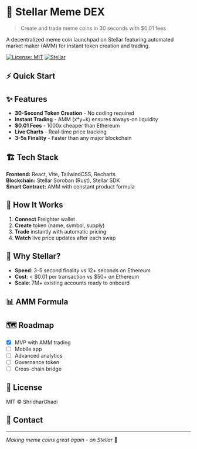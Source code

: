 # 🚀 Stellar Meme DEX

> Create and trade meme coins in 30 seconds with $0.01 fees

A decentralized meme coin launchpad on Stellar featuring automated market maker (AMM) for instant token creation and trading.

[![License: MIT](https://img.shields.io/badge/License-MIT-blue.svg)](https://opensource.org/licenses/MIT)
[![Stellar](https://img.shields.io/badge/Stellar-Soroban-purple.svg)](https://stellar.org)

## ⚡ Quick Start

## ✨ Features

- **30-Second Token Creation** - No coding required
- **Instant Trading** - AMM (x\*y=k) ensures always-on liquidity
- **$0.01 Fees** - 1000x cheaper than Ethereum
- **Live Charts** - Real-time price tracking
- **3-5s Finality** - Faster than any major blockchain

## 🏗️ Tech Stack

**Frontend:** React, Vite, TailwindCSS, Recharts  
**Blockchain:** Stellar Soroban (Rust), Stellar SDK  
**Smart Contract:** AMM with constant product formula

## 📖 How It Works

1. **Connect** Freighter wallet
2. **Create** token (name, symbol, supply)
3. **Trade** instantly with automatic pricing
4. **Watch** live price updates after each swap

## 🎯 Why Stellar?

- **Speed**: 3-5 second finality vs 12+ seconds on Ethereum
- **Cost**: < $0.01 per transaction vs $50+ on Ethereum
- **Scale**: 7M+ existing accounts ready to onboard

## 📊 AMM Formula

## 🗺️ Roadmap

- [x] MVP with AMM trading
- [ ] Mobile app
- [ ] Advanced analytics
- [ ] Governance token
- [ ] Cross-chain bridge

## 📄 License

MIT © ShridharGhadi

## 🤝 Contact

---

_Making meme coins great again - on Stellar_ 🌟
